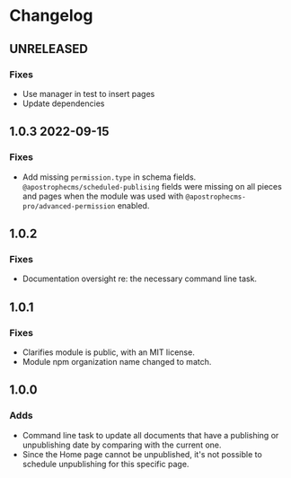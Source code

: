 # Changelog

## UNRELEASED

### Fixes

* Use manager in test to insert pages
* Update dependencies

## 1.0.3 2022-09-15

### Fixes

* Add missing `permission.type` in schema fields. `@apostrophecms/scheduled-publising` fields were missing on all pieces and pages when the module was used with `@apostrophecms-pro/advanced-permission` enabled.

## 1.0.2

### Fixes

* Documentation oversight re: the necessary command line task.

## 1.0.1

### Fixes

* Clarifies module is public, with an MIT license.
* Module npm organization name changed to match.

## 1.0.0

### Adds

* Command line task to update all documents that have a publishing or unpublishing date by comparing with the current one.
* Since the Home page cannot be unpublished, it's not possible to schedule unpublishing for this specific page.
